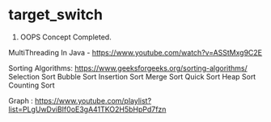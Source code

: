 # target_switch

1. OOPS Concept Completed. 


MultiThreading In Java - https://www.youtube.com/watch?v=ASStMxg9C2E

Sorting Algorithms: https://www.geeksforgeeks.org/sorting-algorithms/
Selection Sort
Bubble Sort
Insertion Sort
Merge Sort
Quick Sort
Heap Sort
Counting Sort

Graph : https://www.youtube.com/playlist?list=PLgUwDviBIf0oE3gA41TKO2H5bHpPd7fzn

